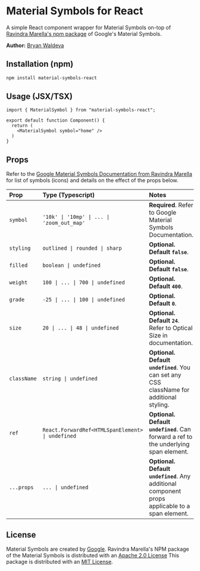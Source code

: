 # Material Symbols for React

A simple React component wrapper for Material Symbols on-top of [Ravindra Marella's npm package](https://github.com/marella/material-symbols) of Google's Material Symbols.

**Author:** [Bryan Waldeva](https://github.com/bwaldeva)

## Installation (npm)

```bash
npm install material-symbols-react
```

## Usage (JSX/TSX)

```TSX
import { MaterialSymbol } from "material-symbols-react";

export default function Component() {
  return (
    <MaterialSymbol symbol="home" />
  )
}

```

## Props

Refer to the [Google Material Symbols Documentation from Ravindra Marella](https://marella.me/material-symbols/demo/) for list of symbols (icons) and details on the effect of the props below.

| Prop        | Type (Typescript)                                | Notes                                                                                           |
| :---------- | :----------------------------------------------- | :---------------------------------------------------------------------------------------------- |
| `symbol`    | `'10k' \| '10mp' \| ... \| 'zoom_out_map'`       | **Required**. Refer to Google Material Symbols Documentation.                                   |
| `styling`   | `outlined \| rounded \| sharp`                   | **Optional. Default `false`**.                                                                  |
| `filled`    | `boolean \| undefined`                           | **Optional. Default `false`**.                                                                  |
| `weight`    | `100 \| ... \| 700 \| undefined`                 | **Optional. Default `400`**.                                                                    |
| `grade`     | `-25 \| ... \| 100 \| undefined`                 | **Optional. Default `0`**.                                                                      |
| `size`      | `20 \| ... \| 48 \| undefined`                   | **Optional. Default `24`**. Refer to Optical Size in documentation.                             |
| `className` | `string \| undefined`                            | **Optional. Default `undefined`**. You can set any CSS className for additional styling.        |
| `ref`       | `React.ForwardRef<HTMLSpanElement> \| undefined` | **Optional. Default `undefined`**. Can forward a ref to the underlying span element.            |
| `...props`  | `... \| undefined`                               | **Optional. Default `undefined`**. Any additional component props applicable to a span element. |

## License

Material Symbols are created by [Google](https://github.com/google/material-design-icons/blob/master/LICENSE).
Ravindra Marella's NPM package of the Material Symbols is distributed with an [Apache 2.0 License](https://github.com/marella/material-symbols/blob/main/LICENSE)
This package is distributed with an [MIT License](https://github.com/bwaldeva/app-ds/packages/material-symbols-react/blob/main/LICENSE).
